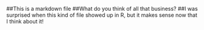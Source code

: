 ##This is a markdown file
##What do you think of all that business?
##I was surprised when this kind of file showed up in R, but it makes sense now that I think about it!